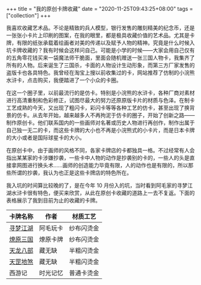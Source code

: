 +++
title = "我的原创卡牌收藏"
date = "2020-11-25T09:43:25+08:00"
tags = ["collection"]
+++

我喜欢收藏艺术品。不论是精致的兵人模型，银行发售的雕刻精美的纪念币，还是一张张小卡片上印刷的图案，在我的眼里，都是极具收藏价值的艺术品。尤其是卡牌，有限的纸张承载着绘画者对美的传递以及赋予人物的精神。究竟是什么时候入坑卡牌收藏的？我有时候会这样问自己。可能是小学的时候——大家会用自己仅有的五角零花钱买来一袋魔法师干脆面，里面会随机赠送一张三国人物卡，我集齐了所有的人物。后来诞生了三国杀，卡面的人物设计生动形象，而第三方厂家发售的盗版卡也各具特色。我曾经在淘宝上搜以前收集过的卡，网站推荐了仿制的小浣熊水浒卡，点击购买，我便踏进了一个小众的卡圈。

在这一个圈子里，以前最流行的是仿卡。特别是小浣熊的水浒卡，各种厂商对素材进行高清重制和色彩修正，试图尽最大的努力还原原版卡片的材质与色泽。在制卡工艺成熟的今天，又出现了粗闪卡，彩闪卡等等各种工艺的仿卡，甚至出现了换背景的仿卡。从去年开始，越来越多人不再拘泥于仿卡的圈子，开始了创新之路——制作原创卡。他们联系国内的一些画师对名著或历史人物进行再创作，制作出属于自己独一无二的卡，而这些卡牌的大小也不再是小浣熊式的小卡片，而是日本卡牌的大小或者是国际球星卡的大小。

在原创卡中，由于画师的风格不同，各家卡牌店的卡都独具一格。不过经常有人会指出某某家的卡涉嫌抄袭，一些卡中人物的动作是抄袭别的卡的，一些人的头是直接拿网图进行换头术……画师的创造能力毕竟有限，人的动作也是有限的，所以那些所谓的抄袭，我认为也正是这些卡牌店的特色所在。

我入坑的时间算比较晚的了，是在今年 10 月份入的坑，当时看到阿毛家的寻梦江湖水浒卡很有特色，便买来欣赏，从此在原创卡收藏的道路上一去不复返。下面的表格展示了我到目前为止的收藏的卡牌。

|卡牌名称|作者|材质工艺|
|--|--|--|
|[寻梦江湖](/life/hobbies/card-collections-amao-xunmengjianghu/)|阿毛玩卡|纱布闪烫金|
|[燎原三国](/life/hobbies/card-collections-liaoyuan-sanguo/)|燎原卡牌|纱布闪烫金|
|[天龙八部](/life/hobbies/card-collections-cangwuque-tianlongbabu/)|藏无缺|半粗闪烫金|
|[天罡地煞](/life/hobbies/card-collections-cangwuque-tiangangdisha/)|藏无缺|半粗闪烫金|
|西游记|时光记忆|普通卡烫金|
